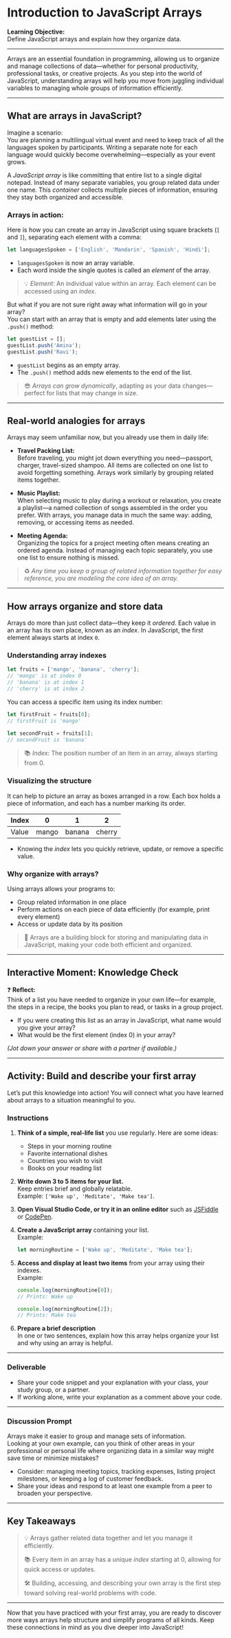 # Introduction to JavaScript Arrays

**Learning Objective:**  
Define JavaScript arrays and explain how they organize data.

---

Arrays are an essential foundation in programming, allowing us to organize and manage collections of data—whether for personal productivity, professional tasks, or creative projects. As you step into the world of JavaScript, understanding arrays will help you move from juggling individual variables to managing whole groups of information efficiently.

---

## What are arrays in JavaScript?

Imagine a scenario:  
You are planning a multilingual virtual event and need to keep track of all the languages spoken by participants. Writing a separate note for each language would quickly become overwhelming—especially as your event grows.

A *JavaScript array* is like committing that entire list to a single digital notepad. Instead of many separate variables, you group related data under one name. This *container* collects multiple pieces of information, ensuring they stay both organized and accessible.

### Arrays in action:

Here is how you can create an array in JavaScript using square brackets (`[` and `]`), separating each element with a comma:

```javascript
let languagesSpoken = ['English', 'Mandarin', 'Spanish', 'Hindi'];
```
- `languagesSpoken` is now an array variable.
- Each word inside the single quotes is called an *element* of the array.

> 💡 *Element*: An individual value within an array. Each element can be accessed using an *index*.

But what if you are not sure right away what information will go in your array?  
You can start with an array that is empty and add elements later using the `.push()` method:

```javascript
let guestList = [];
guestList.push('Amina');
guestList.push('Ravi');
```
- `guestList` begins as an empty array.
- The `.push()` method adds new elements to the end of the list.

> 😎 *Arrays can grow dynamically*, adapting as your data changes—perfect for lists that may change in size.

---

## Real-world analogies for arrays

Arrays may seem unfamiliar now, but you already use them in daily life:

- **Travel Packing List:**  
  Before traveling, you might jot down everything you need—passport, charger, travel-sized shampoo. All items are collected on one list to avoid forgetting something. Arrays work similarly by grouping related items together.

- **Music Playlist:**  
  When selecting music to play during a workout or relaxation, you create a playlist—a named collection of songs assembled in the order you prefer. With arrays, you manage data in much the same way: adding, removing, or accessing items as needed.

- **Meeting Agenda:**  
  Organizing the topics for a project meeting often means creating an ordered agenda. Instead of managing each topic separately, you use one list to ensure nothing is missed.

> ♻️ *Any time you keep a group of related information together for easy reference, you are modeling the core idea of an array.*

---

## How arrays organize and store data

Arrays do more than just collect data—they keep it *ordered*. Each value in an array has its own place, known as an *index*. In JavaScript, the first element always starts at index `0`.

### Understanding array indexes

```javascript
let fruits = ['mango', 'banana', 'cherry'];
// 'mango' is at index 0
// 'banana' is at index 1
// 'cherry' is at index 2
```

You can access a specific item using its index number:

```javascript
let firstFruit = fruits[0];
// firstFruit is 'mango'

let secondFruit = fruits[1];
// secondFruit is 'banana'
```

> 📚 *Index*: The position number of an item in an array, always starting from 0.

### Visualizing the structure

It can help to picture an array as boxes arranged in a row. Each box holds a piece of information, and each has a number marking its order.

| Index | 0     | 1      | 2      |
|-------|-------|--------|--------|
| Value | mango | banana | cherry |

- Knowing the *index* lets you quickly retrieve, update, or remove a specific value.

### Why organize with arrays?

Using arrays allows your programs to:

- Group related information in one place
- Perform actions on each piece of data efficiently (for example, print every element)
- Access or update data by its position

> 🎯 Arrays are a building block for storing and manipulating data in JavaScript, making your code both efficient and organized.

---

## Interactive Moment: Knowledge Check

❓ **Reflect:**  
Think of a list you have needed to organize in your own life—for example, the steps in a recipe, the books you plan to read, or tasks in a group project.  
- If you were creating this list as an array in JavaScript, what name would you give your array?  
- What would be the first element (index 0) in your array?

*(Jot down your answer or share with a partner if available.)*

---

## Activity: Build and describe your first array

Let’s put this knowledge into action! You will connect what you have learned about arrays to a situation meaningful to you.

### Instructions

1. **Think of a simple, real-life list** you use regularly. Here are some ideas:
   - Steps in your morning routine
   - Favorite international dishes
   - Countries you wish to visit
   - Books on your reading list

2. **Write down 3 to 5 items for your list.**  
   Keep entries brief and globally relatable.  
   Example: `['Wake up', 'Meditate', 'Make tea']`.

3. **Open Visual Studio Code, or try it in an online editor** such as [JSFiddle](https://jsfiddle.net/) or [CodePen](https://codepen.io/).

4. **Create a JavaScript array** containing your list.  
   Example:

   ```javascript
   let morningRoutine = ['Wake up', 'Meditate', 'Make tea'];
   ```

5. **Access and display at least two items** from your array using their indexes.  
   Example:

   ```javascript
   console.log(morningRoutine[0]);
   // Prints: Wake up

   console.log(morningRoutine[2]);
   // Prints: Make tea
   ```

6. **Prepare a brief description**  
   In one or two sentences, explain how this array helps organize your list and why using an array is helpful.

---

### Deliverable

- Share your code snippet and your explanation with your class, your study group, or a partner.  
- If working alone, write your explanation as a comment above your code.

---

### Discussion Prompt

Arrays make it easier to group and manage sets of information.  
Looking at your own example, can you think of other areas in your professional or personal life where organizing data in a similar way might save time or minimize mistakes?  
- Consider: managing meeting topics, tracking expenses, listing project milestones, or keeping a log of customer feedback.
- Share your ideas and respond to at least one example from a peer to broaden your perspective.

---

## Key Takeaways

> 💡 Arrays gather related data together and let you manage it efficiently.
>
> 📚 Every item in an array has a unique *index* starting at 0, allowing for quick access or updates.
>
> 🛠️ Building, accessing, and describing your own array is the first step toward solving real-world problems with code.

---

Now that you have practiced with your first array, you are ready to discover more ways arrays help structure and simplify programs of all kinds. Keep these connections in mind as you dive deeper into JavaScript!